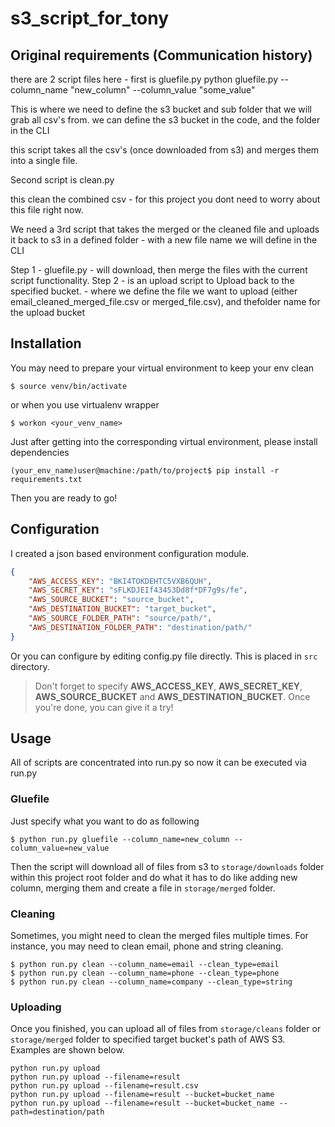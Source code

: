 # s3_script_for_tony

## Original requirements (Communication history)
there are 2 script files here - first is gluefile.py
python gluefile.py --column_name "new_column" --column_value "some_value"

This is where we need to define the s3 bucket and sub folder that we will grab all csv's from. we can define the s3 bucket in the code, and the folder in the CLI

this script takes all the csv's (once downloaded from s3) and merges them into a single file.

Second script is clean.py

this clean the combined csv - for this project you dont need to worry about this file right now.

We need a 3rd script that takes the merged or the cleaned file and uploads it back to s3 in a defined folder - with a new file name we will define in the CLI

Step 1 - gluefile.py - will download, then merge the files with the current script functionality.
Step 2 - is an upload script to Upload back to the specified bucket. - where we define the file we want to upload (either email_cleaned_merged_file.csv or merged_file.csv), and thefolder name for the upload bucket

## Installation
You may need to prepare your virtual environment to keep your env clean
```
$ source venv/bin/activate
```
or when you use virtualenv wrapper
```
$ workon <your_venv_name>
```
Just after getting into the corresponding virtual environment, please install dependencies
```
(your_env_name)user@machine:/path/to/project$ pip install -r requirements.txt
```
Then you are ready to go!

## Configuration
I created a json based environment configuration module.
```json
{
    "AWS_ACCESS_KEY": "BKI4TOKDEHTC5VXB6QUH",
    "AWS_SECRET_KEY": "sFLKDJEIf43453Dd8f*DF7g9s/fe",
    "AWS_SOURCE_BUCKET": "source_bucket",
    "AWS_DESTINATION_BUCKET": "target_bucket",
    "AWS_SOURCE_FOLDER_PATH": "source/path/",
    "AWS_DESTINATION_FOLDER_PATH": "destination/path/"
}
```
Or you can configure by editing config.py file directly. This is placed in `src` directory.
> Don't forget to specify **AWS_ACCESS_KEY**, **AWS_SECRET_KEY**, **AWS_SOURCE_BUCKET** and **AWS_DESTINATION_BUCKET**.
Once you're done, you can give it a try!

## Usage
All of scripts are concentrated into run.py so now it can be executed via run.py
### Gluefile
Just specify what you want to do as following
```
$ python run.py gluefile --column_name=new_column --column_value=new_value
```
Then the script will download all of files from s3 to `storage/downloads` folder within this project root folder and do what it has to do like adding new column, merging them and create a file in `storage/merged` folder.

### Cleaning
Sometimes, you might need to clean the merged files multiple times. 
For instance, you may need to clean email, phone and string cleaning.
```
$ python run.py clean --column_name=email --clean_type=email
$ python run.py clean --column_name=phone --clean_type=phone
$ python run.py clean --column_name=company --clean_type=string
```

### Uploading
Once you finished, you can upload all of files from `storage/cleans` folder or `storage/merged` folder to specified target bucket's path of AWS S3. Examples are shown below.
```
python run.py upload
python run.py upload --filename=result
python run.py upload --filename=result.csv
python run.py upload --filename=result --bucket=bucket_name
python run.py upload --filename=result --bucket=bucket_name --path=destination/path
```